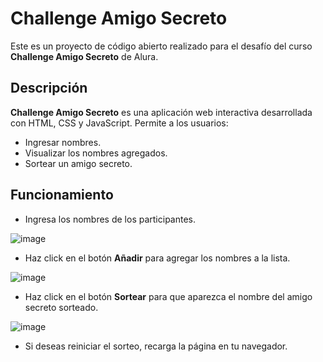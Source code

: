 # Challenge Amigo Secreto

Este es un proyecto de código abierto realizado para el desafío del curso **Challenge Amigo Secreto** de Alura.

## Descripción

**Challenge Amigo Secreto** es una aplicación web interactiva desarrollada con HTML, CSS y JavaScript. Permite a los usuarios:
- Ingresar nombres.
- Visualizar los nombres agregados.
- Sortear un amigo secreto.

## Funcionamiento

- Ingresa los nombres de los participantes.

![image](https://github.com/user-attachments/assets/58b04d56-c992-4203-a63e-e4f78ea86a41)

- Haz click en el botón **Añadir** para agregar los nombres a la lista.

![image](https://github.com/user-attachments/assets/8eeff2bb-4f9a-4485-b503-bd66f837ce41)

- Haz click en el botón **Sortear** para que aparezca el nombre del amigo secreto sorteado.

![image](https://github.com/user-attachments/assets/278d1538-5671-4a25-9307-2d1fb520a157)

- Si deseas reiniciar el sorteo, recarga la página en tu navegador.
